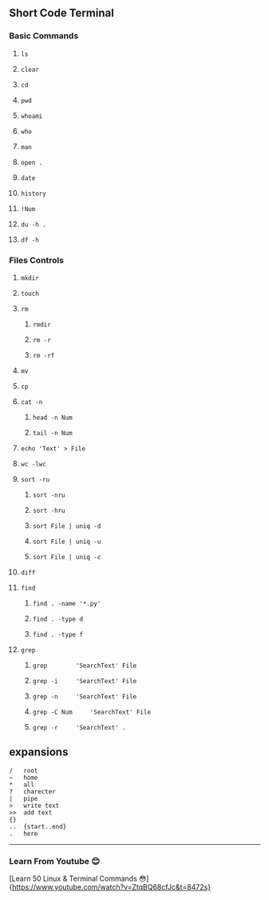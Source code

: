 ## Short Code Terminal
### Basic Commands
1.
	```
	ls
	```
1.
	```
	clear
	```
1.
	```
	cd 
	```
1.
	```
	pwd
	```
1.
	```
	whoami
	```
1.
	```
	who
	```
1.
	```
	man
	```
1.
	```
	open .
	```
1.
	```
	date
	```
1.
	```
	history 
	```
1.
	```
	!Num
	```
1.
	```
	du -h .
	```
1.
	```
	df -h
	```

### Files Controls
1.
	```
	mkdir
	```
1.
	```
	touch
	```
1.
	```
	rm
	```
	1.
		```
		rmdir
		```
	1.
		```
		rm -r
		```
	1.
		```
		rm -rf
		```
1.
	```
	mv
	```
1.
	```
	cp
	```
1.
	```
	cat -n
	```
	1.
		```
		head -n Num
		```
	1.
		```
		tail -n Num
		```
1.
	```
	echo 'Text' > File
	```
1.
	```
	wc -lwc
	```
1.
	```
	sort -ru
	```
	1.
		```
		sort -nru
		```
	1.
		```
		sort -hru
		```
	1.
		```
		sort File | uniq -d
		```
	1.
		```
		sort File | uniq -u
		```
	1.
		```
		sort File | uniq -c
		```
1.
	```
	diff
	```
1.
	```
	find
	```
	1.
		```
		find . -name '*.py'
		```
	1.
		```
		find . -type d
		```
	1.
		```
		find . -type f
		```
1.
	```
	grep
	```
	1.
		```
		grep 		'SearchText' File
		```
	1.
		```
		grep -i 	'SearchText' File
		```
	1.
		```
		grep -n 	'SearchText' File
		```
	1.
		```
		grep -C Num 	'SearchText' File
		```
	1.
		```
		grep -r 	'SearchText' .
		```



## expansions
```
/	root
~	home
*	all
?	charecter
|	pipe
>	write text
>> 	add text
{}
..	{start..end}
.	here
```

---
### Learn From Youtube :blush:
[Learn 50 Linux & Terminal Commands :flushed:]{https://www.youtube.com/watch?v=ZtqBQ68cfJc&t=8472s}




















